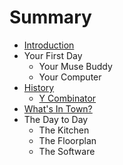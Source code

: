 # Summary

* [Introduction](README.md)
* Your First Day
   * Your Muse Buddy
   * Your Computer
* [History](history.md)
   * [Y Combinator](y_combinator.md)
* [What's In Town?](whats_in_town.md)
* The Day to Day
   * The Kitchen
   * The Floorplan
   * The Software

